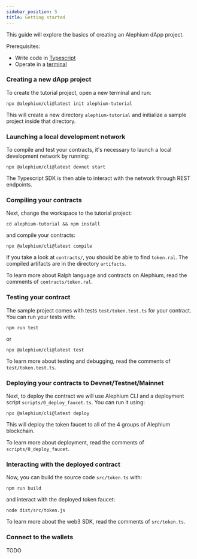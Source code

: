 ```yaml
---
sidebar_position: 5
title: Getting started
---
```


This guide will explore the basics of creating an Alephium dApp project.

Prerequisites:

- Write code in [Typescript](https://www.typescriptlang.org/)
- Operate in a [terminal](https://en.wikipedia.org/wiki/Terminal_emulator)

### Creating a new dApp project

To create the tutorial project, open a new terminal and run:

```
npx @alephium/cli@latest init alephium-tutorial
```

This will create a new directory `alephium-tutorial` and initialize a sample project inside that directory.

### Launching a local development network

To compile and test your contracts, it's necessary to launch a local development network by running:

```
npx @alephium/cli@latest devnet start
```

The Typescript SDK is then able to interact with the network through REST endpoints.

### Compiling your contracts

Next, change the workspace to the tutorial project:

```
cd alephium-tutorial && npm install
```

and compile your contracts:

```
npx @alephium/cli@latest compile
```

If you take a look at `contracts/`, you should be able to find `token.ral`. The compiled artifacts are in the directory `artifacts`.

To learn more about Ralph language and contracts on Alephium, read the comments of `contracts/token.ral`.

### Testing your contract

The sample project comes with tests `test/token.test.ts` for your contract. You can run your tests with:

```
npm run test
```

or

```
npx @alephium/cli@latest test
```

To learn more about testing and debugging, read the comments of `test/token.test.ts`.

### Deploying your contracts to Devnet/Testnet/Mainnet

Next, to deploy the contract we will use Alephium CLI and a deployment script `scripts/0_deploy_faucet.ts`. You can run it using:

```
npx @alephium/cli@latest deploy
```

This will deploy the token faucet to all of the 4 groups of Alephium blockchain.

To learn more about deployment, read the comments of `scripts/0_deploy_faucet`.

### Interacting with the deployed contract

Now, you can build the source code `src/token.ts` with:

```
npm run build
```

and interact with the deployed token faucet:

```
node dist/src/token.js
```

To learn more about the web3 SDK, read the comments of `src/token.ts`.

### Connect to the wallets

TODO
